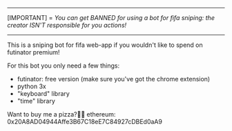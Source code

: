 ___________________________________________________________________________________________________________________
[IMPORTANT] = *You can get BANNED for using a bot for fifa sniping: the creator ISN'T responsible for you actions!*
___________________________________________________________________________________________________________________

This is a sniping bot for fifa web-app if you wouldn't like to spend on futinator premium!

For this bot you only need a few things:
- futinator: free version (make sure you've got the chrome extension)
- python 3x
- "keyboard" library
- "time" library

Want to buy me a pizza?🍕🥤
ethereum: 0x20A8AD04944Affe3B67C18eE7C84927cDBEd0aA9
